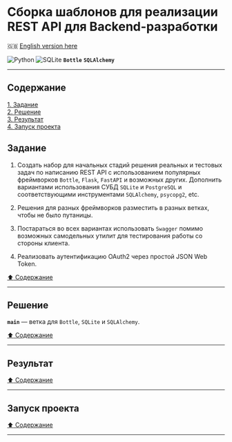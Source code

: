 # Сборка шаблонов для реализации REST API для Backend-разработки #

:gb: [English version here](README.md)

![Python](https://img.shields.io/badge/python-3670A0?style=plastic&logo=python&logoColor=ffdd54)
![SQLite](https://img.shields.io/badge/sqlite-%2307405e.svg?style=plastic&logo=sqlite&logoColor=white)
**`Bottle`**
**`SQLAlchemy`**

----

## Содержание ##

[1. Задание](#задание)    
[2. Решение](#решение)    
[3. Результат](#результат)    
[4. Запуск проекта](#запуск-проекта)    

## Задание ##

1. Создать набор для начальных стадий решения реальных и тестовых задач по
написанию REST API с использованием популярных фреймворков `Bottle`, `Flask`,
`FastAPI` и возможных других. Дополнить вариантами использования СУБД `SQLite` и
`PostgreSQL` и соответствующими инструментами `SQLAlchemy`, `psycopg2`, etc.

2. Решения для разных фреймворков разместить в разных ветках, чтобы не было
путаницы.

3. Постараться во всех вариантах использовать `Swagger` помимо возможных
самодельных утилит для тестирования работы со стороны клиента.

4. Реализовать аутентификацию OAuth2 через простой JSON Web Token.

[:arrow_up: Содержание](#содержание)

----

## Решение ##

**`main`**&nbsp;&mdash; ветка для `Bottle`, `SQLite` и `SQLAlchemy`.

[:arrow_up: Содержание](#содержание)

----

## Результат ##

[:arrow_up: Содержание](#содержание)

----

## Запуск проекта ##

[:arrow_up: Содержание](#содержание)

----
